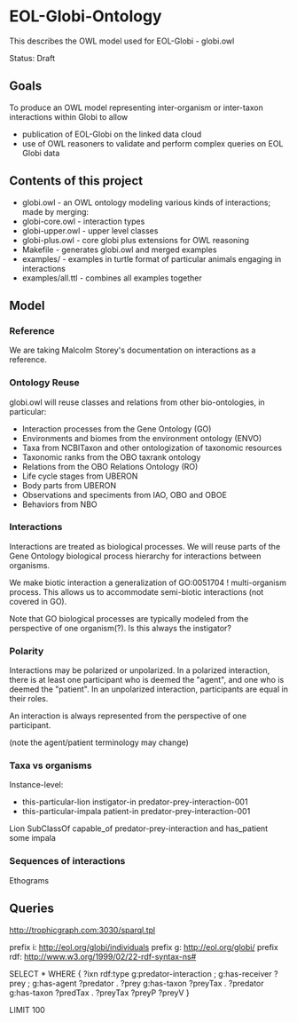 # EOL-Globi-Ontology

This describes the OWL model used for EOL-Globi - globi.owl

Status: Draft

## Goals

To produce an OWL model representing inter-organism or inter-taxon
interactions within Globi to allow

 * publication of EOL-Globi on the linked data cloud
 * use of OWL reasoners to validate and perform complex queries on EOL Globi data

## Contents of this project

 * globi.owl - an OWL ontology modeling various kinds of interactions; made by merging:
  * globi-core.owl - interaction types
  * globi-upper.owl - upper level classes
 * globi-plus.owl - core globi plus extensions for OWL reasoning
 * Makefile - generates globi.owl and merged examples
 * examples/ - examples in turtle format of particular animals engaging in interactions
  * examples/all.ttl - combines all examples together

## Model

### Reference

We are taking Malcolm Storey's documentation on interactions as a reference.

### Ontology Reuse

globi.owl will reuse classes and relations from other bio-ontologies,
in particular:

 * Interaction processes from the Gene Ontology (GO)
 * Environments and biomes from the environment ontology (ENVO)
 * Taxa from NCBITaxon and other ontologization of taxonomic resources
 * Taxonomic ranks from the OBO taxrank ontology
 * Relations from the OBO Relations Ontology (RO)
 * Life cycle stages from UBERON
 * Body parts from UBERON
 * Observations and speciments from IAO, OBO and OBOE
 * Behaviors from NBO

### Interactions

Interactions are treated as biological processes. We will reuse parts
of the Gene Ontology biological process hierarchy for interactions
between organisms.

We make biotic interaction a generalization of GO:0051704 !
multi-organism process. This allows us to accommodate semi-biotic
interactions (not covered in GO).

Note that GO biological processes are typically modeled from the
perspective of one organism(?). Is this always the instigator?

### Polarity

Interactions may be polarized or unpolarized. In a polarized
interaction, there is at least one participant who is deemed the
"agent", and one who is deemed the "patient". In an unpolarized
interaction, participants are equal in their roles.

An interaction is always represented from the perspective of one
participant.

(note the agent/patient terminology may change)

### Taxa vs organisms

Instance-level:

 * this-particular-lion instigator-in predator-prey-interaction-001
 * this-particular-impala patient-in predator-prey-interaction-001

Lion SubClassOf capable_of predator-prey-interaction and has_patient some impala

### Sequences of interactions

Ethograms

## Queries

http://trophicgraph.com:3030/sparql.tpl

prefix i: <http://eol.org/globi/individuals>
prefix g: <http://eol.org/globi/>
prefix rdf: <http://www.w3.org/1999/02/22-rdf-syntax-ns#> 

SELECT *
WHERE
{
 ?ixn 
     rdf:type g:predator-interaction ;
     g:has-receiver ?prey ;
     g:has-agent ?predator .
 ?prey g:has-taxon ?preyTax .
 ?predator g:has-taxon ?predTax .
 ?preyTax ?preyP ?preyV
}

LIMIT 100
